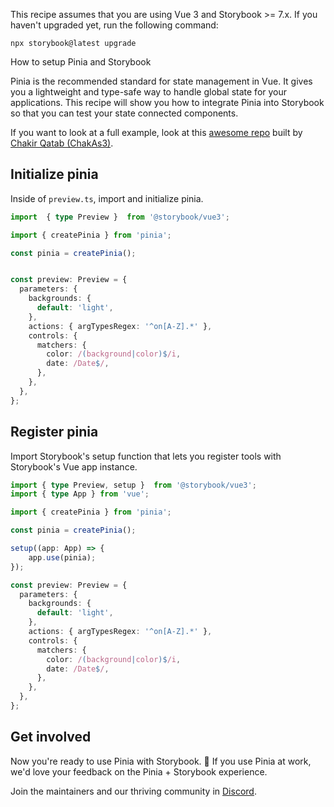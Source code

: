 <div class="aside aside__no-top">

This recipe assumes that you are using Vue 3 and Storybook >= 7.x. If you haven't upgraded yet, run the following command:

```shell
npx storybook@latest upgrade
```

</div>

<RecipeHeader>

How to setup Pinia and Storybook

</RecipeHeader>

Pinia is the recommended standard for state management in Vue. It gives you a lightweight and type-safe way to handle global state for your applications. This recipe will show you how to integrate Pinia into Storybook so that you can test your state connected components.

If you want to look at a full example, look at this [awesome repo](https://github.com/chakAs3/vue3-pinia-storybook/tree/main) built by [Chakir Qatab (ChakAs3)](https://github.com/chakAs3).

## Initialize pinia

Inside of `preview.ts`, import and initialize pinia.

```ts
import  { type Preview }  from '@storybook/vue3';

import { createPinia } from 'pinia';

const pinia = createPinia();


const preview: Preview = {
  parameters: {
    backgrounds: {
      default: 'light',
    },
    actions: { argTypesRegex: '^on[A-Z].*' },
    controls: {
      matchers: {
        color: /(background|color)$/i,
        date: /Date$/,
      },
    },
  },
};
```

## Register pinia

Import Storybook's setup function that lets you register tools with Storybook's Vue app instance.

```ts
import { type Preview, setup }  from '@storybook/vue3';
import { type App } from 'vue';

import { createPinia } from 'pinia';

const pinia = createPinia();

setup((app: App) => {
    app.use(pinia);
});

const preview: Preview = {
  parameters: {
    backgrounds: {
      default: 'light',
    },
    actions: { argTypesRegex: '^on[A-Z].*' },
    controls: {
      matchers: {
        color: /(background|color)$/i,
        date: /Date$/,
      },
    },
  },
};
```

## Get involved

Now you're ready to use Pinia with Storybook. 🎉 If you use Pinia at work, we'd love your feedback on the Pinia + Storybook experience.

Join the maintainers and our thriving community in [Discord](https://discord.gg/storybook).
